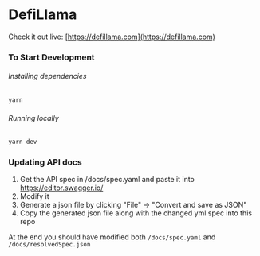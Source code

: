# DefiLlama

Check it out live: [https://defillama.com](https://defillama.com)

### To Start Development

###### Installing dependencies

```bash
yarn
```

###### Running locally

```bash
yarn dev
```

### Updating API docs
1. Get the API spec in /docs/spec.yaml and paste it into https://editor.swagger.io/
2. Modify it
3. Generate a json file by clicking "File" -> "Convert and save as JSON"
4. Copy the generated json file along with the changed yml spec into this repo

At the end you should have modified both `/docs/spec.yaml` and `/docs/resolvedSpec.json`
